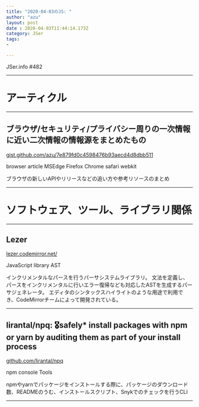 ```yaml
---
title: "2020-04-03のJS: "
author: "azu"
layout: post
date : 2020-04-03T11:44:14.173Z
category: JSer
tags:
-

---
```


JSer.info #482

----

<h1 class="site-genre">アーティクル</h1>

----

## ブラウザ/セキュリティ/プライバシー周りの一次情報に近い二次情報の情報源をまとめたもの
[gist.github.com/azu/7e879fd0c4598476b93aecd4d8dbb511](https://gist.github.com/azu/7e879fd0c4598476b93aecd4d8dbb511 "ブラウザ/セキュリティ/プライバシー周りの一次情報に近い二次情報の情報源をまとめたもの")
<p class="jser-tags jser-tag-icon"><span class="jser-tag">browser</span> <span class="jser-tag">article</span> <span class="jser-tag">MSEdge</span> <span class="jser-tag">Firefox</span> <span class="jser-tag">Chrome</span> <span class="jser-tag">safari</span> <span class="jser-tag">webkit</span></p>

ブラウザの新しいAPIやリリースなどの追い方や参考リソースのまとめ


----
<h1 class="site-genre">ソフトウェア、ツール、ライブラリ関係</h1>

----

## Lezer
[lezer.codemirror.net/](https://lezer.codemirror.net/ "Lezer")
<p class="jser-tags jser-tag-icon"><span class="jser-tag">JavaScript</span> <span class="jser-tag">library</span> <span class="jser-tag">AST</span></p>

インクリメンタルなパースを行うパーサシステムライブラリ。
文法を定義し、パースをインクリメンタルに行いエラー復帰なども対応したASTを生成するパーサジェネレータ。
エディタのシンタックスハイライトのような用途で利用でき、CodeMirrorチームによって開発されている。


----

## lirantal/npq: 🎖safely\* install packages with npm or yarn by auditing them as part of your install process
[github.com/lirantal/npq](https://github.com/lirantal/npq "lirantal/npq: 🎖safely\* install packages with npm or yarn by auditing them as part of your install process")
<p class="jser-tags jser-tag-icon"><span class="jser-tag">npm</span> <span class="jser-tag">console</span> <span class="jser-tag">Tools</span></p>

npmやyarnでパッケージをインストールする際に、パッケージのダウンロード数、READMEのうむ、インストールスクリプト、Snykでのチェックを行うCLI


----
